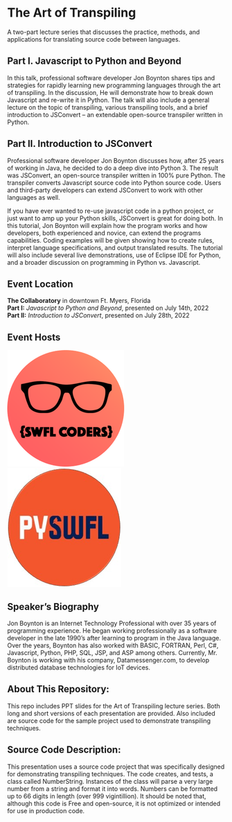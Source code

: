 # The Art of Transpiling
A two-part lecture series that discusses the practice, methods, and applications for translating source code between languages.

## Part I. Javascript to Python and Beyond

In this talk, professional software developer Jon Boynton shares tips and strategies for rapidly learning new programming languages through the art of transpiling. In the discussion, He will demonstrate how to break down Javascript and re-write it in Python. The talk will also include a general lecture on the topic of transpiling, various transpiling tools, and a brief introduction to JSConvert – an extendable open-source transpiler written in Python.

## Part II. Introduction to JSConvert

Professional software developer Jon Boynton discusses how, after 25 years of working in Java, he decided to do a deep dive into Python 3. The result was JSConvert, an open-source transpiler written in 100% pure Python. The transpiler converts Javascript source code into Python source code. Users and third-party developers can extend JSConvert to work with other languages as well.

If you have ever wanted to re-use javascript code in a python project, or just want to amp up your Python skills, JSConvert is great for doing both. In this tutorial, Jon Boynton will explain how the program works and how developers, both experienced and novice, can extend the programs capabilities. Coding examples will be given showing how to create rules, interpret language specifications, and output translated results. The tutorial will also include several live demonstrations, use of Eclipse IDE for Python, and a broader discussion on programming in Python vs. Javascript.

## Event Location
**The Collaboratory** in downtown Ft. Myers, Florida<br>
**Part I:** *Javascript to Python and Beyond*, presented on July 14th, 2022<br>
**Part II:** *Introduction to JSConvert*, presented on July 28th, 2022<br>

## Event Hosts

[![SWFL Coders](./swflcoders_icon.png "SWFL Coders")](https://www.meetup.com/swfl-coders/)
[![Python SWFL](./pyswfl_icon.jpg "Python SWFL")](https://www.meetup.com/pythonswfl/)

## Speaker’s Biography

Jon Boynton is an Internet Technology Professional with over 35 years of programming experience. He began working professionally as a software developer in the late 1990’s after learning to program in the Java language.  Over the years, Boynton has also worked with BASIC, FORTRAN, Perl, C#, Javascript, Python, PHP, SQL, JSP, and ASP among others. Currently, Mr. Boynton is working with his company, Datamessenger.com, to develop distributed database technologies for IoT devices.

## About This Repository:

This repo includes PPT slides for the Art of Transpiling lecture series. Both long and short versions of each presentation are provided. Also included are source code for the sample project used to demonstrate transpiling techniques.

## Source Code Description:
This presentation uses a source code project that was specifically designed for demonstrating transpiling techniques. The code creates, and tests, a class called NumberString. Instances of the class will parse a very large number from a string and format it into words. Numbers can be formatted up to 66 digits in length (over 999 vigintillion). It should be noted that, although this code is Free and open-source, it is not optimized or intended for use in production code.
